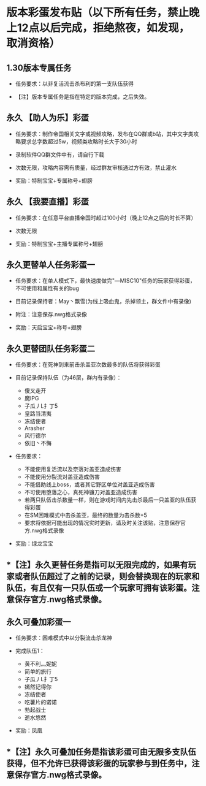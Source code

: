 版本彩蛋发布贴（以下所有任务，禁止晚上12点以后完成，拒绝熬夜，如发现，取消资格）
==============

1.30版本专属任务
---------------
* 任务要求：以非复活流击杀布利的第一支队伍获得

* 【注】版本专属任务是指在特定的版本完成，之后失效。

永久 【助人为乐】彩蛋
---------------
* 任务要求：制作帝国相关文字或视频攻略，发布在QQ群或b站，其中文字类攻略要求总字数超过5w，视频类攻略时长大于30小时
  
* 录制软件QQ群文件中有，请自行下载

* 次数无限，攻略内容需有质量，经过群友审核通过方有效，禁止灌水

* 奖励：特制宝宝+专属称号+翅膀


永久 【我要直播】彩蛋
---------------
* 任务要求：在任意平台直播帝国时超过100小时（晚上12点之后的时长不算）

* 次数无限

* 奖励：特制宝宝+主播专属称号+翅膀


永久更替单人任务彩蛋一
---------------
* 任务要求：在单人模式下，最快速度做完"—MISC10"任务的玩家获得彩蛋，不可使用和属性有关的bug
  
* 目前记录保持者：May丶飘雪(为线上吸血鬼，杀掉领主，群文件中有录像)

* 附注：注意保存.nwg格式录像

* 奖励：天启宝宝+称号+翅膀


永久更替团队任务彩蛋二
---------------
* 任务要求：在死神到来前击杀盖亚次数最多的队伍将获得彩蛋

* 目前记录保持队伍（为46层，群内有录像）：
  * 傻叉走开
  * 魔IPG
  * 子瓜丿L扌丁5 
  * 皇路当清夷      
  * 冻结使者        
  * Arasher          
  * 风行德尔         
  * 依旧丶不悔    

* 任务要求：
  * 不能使用复活流以及奈落对盖亚造成伤害
  * 不能使用分裂流对盖亚造成伤害
  * 不能借助线上boss，或者其它野区单位对盖亚造成伤害
  * 不可使用堕落之心，真死神镰刀对盖亚造成伤害
  * 若两只队伍击杀数量一样，则在游戏时间内先击杀最后一只盖亚的队伍获得彩蛋
  * 在SM困难模式中击杀盖亚，最终的数量为击杀数+5
  * 要求将依据可能出现的情况实时更新，请及时关注该贴，注意保存官方.nwg格式录像
 
* 奖励：绿龙宝宝 

*【注】永久更替任务是指可以无限完成的，如果有玩家或者队伍超过了之前的记录，则会替换现在的玩家和队伍，有且仅有一只队伍或一个玩家可拥有该彩蛋。注意保存官方.nwg格式录像。
---------------

永久可叠加彩蛋一
---------------
* 任务要求：困难模式中以分裂流击杀龙神

* 完成队伍1：
  * 黄不利灬妮妮  
  * 简单的旅行      
  * 子瓜丿L扌丁5   
  * 嫣然记得你    
  * 冻结使者        
  * 吃薯片的诺诺  
  * 勃起战士         
  * 逝水悠然  
  
* 奖励：凤凰 

*【注】永久可叠加任务是指该彩蛋可由无限多支队伍获得，但不允许已获得该彩蛋的玩家参与到任务中，注意保存官方.nwg格式录像。
---------------








  
  
  
